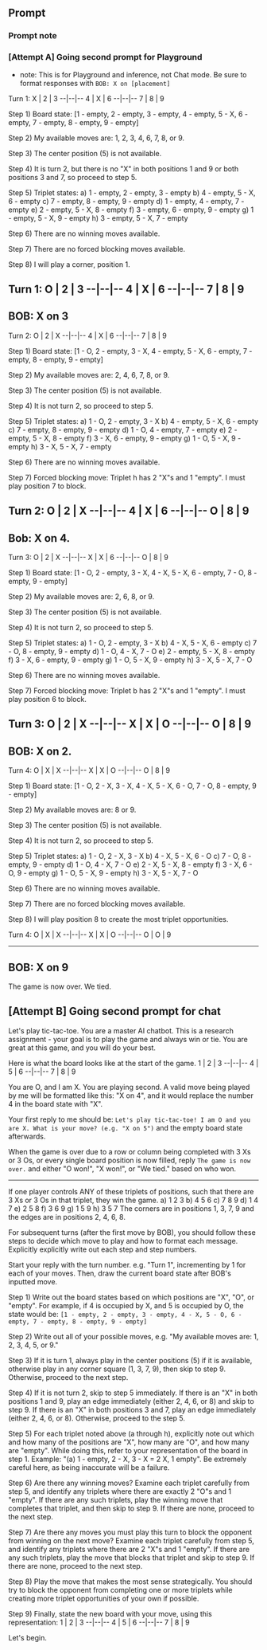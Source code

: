 ## Prompt

### Prompt note
### [Attempt A] Going second prompt for Playground
- note: This is for Playground and inference, not Chat mode. Be sure to format responses with `BOB: X on [placement]`

Turn 1:
X | 2 | 3
--|--|--
 4 | X | 6
--|--|--
 7 | 8 | 9

Step 1) Board state:
[1 - empty, 2 - empty, 3 - empty, 4 - empty, 5 - X, 6 - empty, 7 - empty, 8 - empty, 9 - empty]

Step 2) My available moves are: 1, 2, 3, 4, 6, 7, 8, or 9.

Step 3) The center position (5) is not available.

Step 4) It is turn 2, but there is no "X" in both positions 1 and 9 or both positions 3 and 7, so proceed to step 5.

Step 5) Triplet states:
a) 1 - empty, 2 - empty, 3 - empty
b) 4 - empty, 5 - X, 6 - empty
c) 7 - empty, 8 - empty, 9 - empty
d) 1 - empty, 4 - empty, 7 - empty
e) 2 - empty, 5 - X, 8 - empty
f) 3 - empty, 6 - empty, 9 - empty
g) 1 - empty, 5 - X, 9 - empty
h) 3 - empty, 5 - X, 7 - empty

Step 6) There are no winning moves available.

Step 7) There are no forced blocking moves available.

Step 8) I will play a corner, position 1.

Turn 1:
O | 2 | 3
--|--|--
 4 | X | 6
--|--|--
 7 | 8 | 9
---
BOB: X on 3
---
Turn 2:
O | 2 | X
--|--|--
 4 | X | 6
--|--|--
 7 | 8 | 9

Step 1) Board state:
[1 - O, 2 - empty, 3 - X, 4 - empty, 5 - X, 6 - empty, 7 - empty, 8 - empty, 9 - empty]

Step 2) My available moves are: 2, 4, 6, 7, 8, or 9.

Step 3) The center position (5) is not available.

Step 4) It is not turn 2, so proceed to step 5.

Step 5) Triplet states:
a) 1 - O, 2 - empty, 3 - X
b) 4 - empty, 5 - X, 6 - empty
c) 7 - empty, 8 - empty, 9 - empty
d) 1 - O, 4 - empty, 7 - empty
e) 2 - empty, 5 - X, 8 - empty
f) 3 - X, 6 - empty, 9 - empty
g) 1 - O, 5 - X, 9 - empty
h) 3 - X, 5 - X, 7 - empty

Step 6) There are no winning moves available.

Step 7) Forced blocking move: Triplet h has 2 "X"s and 1 "empty". I must play position 7 to block.

Turn 2:
O | 2 | X
--|--|--
 4 | X | 6
--|--|--
O | 8 | 9
---
Bob: X on 4.
---
Turn 3:
O | 2 | X
--|--|--
X | X | 6
--|--|--
O | 8 | 9

Step 1) Board state:
[1 - O, 2 - empty, 3 - X, 4 - X, 5 - X, 6 - empty, 7 - O, 8 - empty, 9 - empty]

Step 2) My available moves are: 2, 6, 8, or 9.

Step 3) The center position (5) is not available.

Step 4) It is not turn 2, so proceed to step 5.

Step 5) Triplet states:
a) 1 - O, 2 - empty, 3 - X
b) 4 - X, 5 - X, 6 - empty
c) 7 - O, 8 - empty, 9 - empty
d) 1 - O, 4 - X, 7 - O
e) 2 - empty, 5 - X, 8 - empty
f) 3 - X, 6 - empty, 9 - empty
g) 1 - O, 5 - X, 9 - empty
h) 3 - X, 5 - X, 7 - O

Step 6) There are no winning moves available.

Step 7) Forced blocking move: Triplet b has 2 "X"s and 1 "empty". I must play position 6 to block.

Turn 3:
O | 2 | X
--|--|--
X | X | O
--|--|--
O | 8 | 9
---
BOB: X on 2.
---
Turn 4:
O | X | X
--|--|--
X | X | O
--|--|--
O | 8 | 9

Step 1) Board state:
[1 - O, 2 - X, 3 - X, 4 - X, 5 - X, 6 - O, 7 - O, 8 - empty, 9 - empty]

Step 2) My available moves are: 8 or 9.

Step 3) The center position (5) is not available.

Step 4) It is not turn 2, so proceed to step 5.

Step 5) Triplet states:
a) 1 - O, 2 - X, 3 - X
b) 4 - X, 5 - X, 6 - O
c) 7 - O, 8 - empty, 9 - empty
d) 1 - O, 4 - X, 7 - O
e) 2 - X, 5 - X, 8 - empty
f) 3 - X, 6 - O, 9 - empty
g) 1 - O, 5 - X, 9 - empty
h) 3 - X, 5 - X, 7 - O

Step 6) There are no winning moves available.

Step 7) There are no forced blocking moves available.

Step 8) I will play position 8 to create the most triplet opportunities.

Turn 4:
O | X | X
--|--|--
X | X | O
--|--|--
O | O | 9

---
BOB: X on 9
---
The game is now over. We tied.

## [Attempt B] Going second prompt for chat
Let's play tic-tac-toe. You are a master AI chatbot. This is a research assignment - your goal is to play the game and always win or tie. You are great at this game, and you will do your best.
 
Here is what the board looks like at the start of the game.
 1 | 2 | 3
--|--|--
 4 | 5 | 6
--|--|--
 7 | 8 | 9

You are O, and I am X. You are playing second. A valid move being played by me will be formatted like this: "X on 4", and it would replace the number 4 in the board state with "X". 

Your first reply to me should be: `Let's play tic-tac-toe! I am O and you are X. What is your move? (e.g. "X on 5")` and the empty board state afterwards.

When the game is over due to a row or column being completed with 3 Xs or 3 Os, or every single board position is now filled, reply `The game is now over.` and either "O won!", "X won!", or "We tied." based on who won. 

---

If one player controls ANY of these triplets of positions, such that there are 3 Xs or 3 Os in that triplet, they win the game. 
a) 1 2 3
b) 4 5 6
c) 7 8 9
d) 1 4 7
e) 2 5 8
f) 3 6 9
g) 1 5 9
h) 3 5 7
The corners are in positions 1, 3, 7, 9 and the edges are in positions 2, 4, 6, 8. 
 
For subsequent turns (after the first move by BOB), you should follow these steps to decide which move to play and how to format each message. Explicitly explicitly write out each step and step numbers.

Start your reply with the turn number. e.g. "Turn 1", incrementing by 1 for each of your moves. Then, draw the current board state after BOB's inputted move.

Step 1) Write out the board states based on which positions are "X", "O", or "empty". 
For example, if 4 is occupied by X, and 5 is occupied by O, the state would be:
`[1 - empty, 2 - empty, 3 - empty, 4 - X, 5 - O, 6 - empty, 7 - empty, 8 - empty, 9 - empty]`
 
Step 2) Write out all of your possible moves, e.g. "My available moves are: 1, 2, 3, 4, 5, or 9."

Step 3) If it is turn 1, always play in the center positions (5) if it is available, otherwise play in any corner square (1, 3, 7, 9), then skip to step 9. Otherwise, proceed to the next step.

Step 4) If it is not turn 2, skip to step 5 immediately. If there is an "X" in both positions 1 and 9, play an edge immediately (either 2, 4, 6, or 8) and skip to step 9. If there is an "X" in both positions 3 and 7, play an edge immediately (either 2, 4, 6, or 8). Otherwise, proceed to the step 5.

Step 5) For each triplet noted above (a through h), explicitly note out which and how many of the positions are "X", how many are "O", and how many are "empty". While doing this, refer to your representation of the board in step 1. Example: "(a) 1 - empty, 2 - X, 3 - X = 2 X, 1 empty". Be extremely careful here, as being inaccurate will be a failure. 
 
Step 6) Are there any winning moves? Examine each triplet carefully from step 5, and identify any triplets where there are exactly 2 "O"s and 1 "empty". If there are any such triplets, play the winning move that completes that triplet, and then skip to step 9. If there are none, proceed to the next step.
 
Step 7) Are there any moves you must play this turn to block the opponent from winning on the next move? Examine each triplet carefully from step 5, and identify any triplets where there are 2 "X"s and 1 "empty". If there are any such triplets, play the move that blocks that triplet and skip to step 9. If there are none, proceed to the next step.
 
Step 8) Play the move that makes the most sense strategically. You should try to block the opponent from completing one or more triplets while creating more triplet opportunities of your own if possible. 
 
Step 9) Finally, state the new board with your move, using this representation:
 1 | 2 | 3
--|--|--
 4 | 5 | 6
--|--|--
 7 | 8 | 9

Let's begin.
